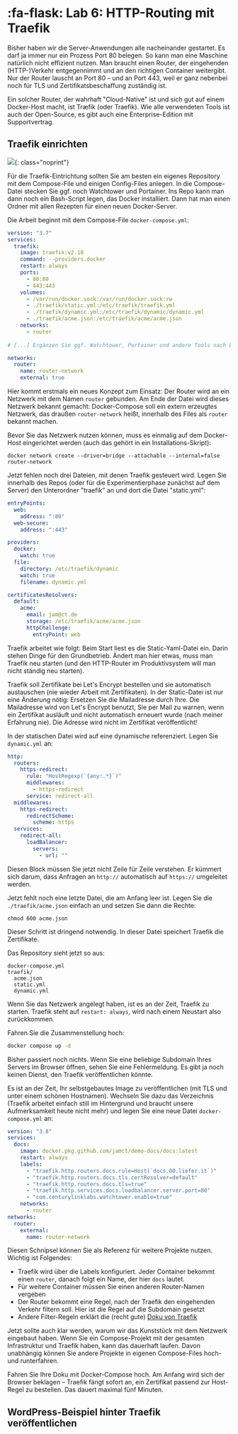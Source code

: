 # :fa-flask: Lab 6: HTTP-Routing mit Traefik

Bisher haben wir die Server-Anwendungen alle nacheinander gestartet. Es darf ja immer nur ein Prozess Port 80 belegen. So kann man eine Maschine natürlich nicht effizient nutzen. Man braucht einen Router, der eingehenden (HTTP-)Verkehr entgegennimmt und an den richtigen Container weitergibt. Nur der Router lauscht an Port 80 – und an Port 443, weil er ganz nebenbei noch für TLS und Zertifikatsbeschaffung zuständig ist.

Ein solcher Router, der wahrhaft "Cloud-Native" ist und sich gut auf einem Docker-Host macht, ist Træfik (oder Traefik). Wie alle verwendeten Tools ist auch der Open-Source, es gibt auch eine Enterprise-Edition mit Supportvertrag.

## Traefik einrichten

![ ](https://heise.cloudimg.io/width/900/q65.png-lossy-65.webp-lossy-65.foil1/_www-heise-de_/select/ct/2019/17/1565693316870479/contentimages/image-1564472350617001.jpg){: class="noprint"}

Für die Traefik-Eintrichtung sollten Sie am besten ein eigenes Repository mit dem Compose-File und einigen Config-Files anlegen. In die Compose-Datei stecken Sie ggf. noch Watchtower und Portainer. Ins Repo kann man dann noch ein Bash-Script legen, das Docker installiert. Dann hat man einen Ordner mit allen Rezepten für einen neuen Docker-Server.

Die Arbeit beginnt mit dem Compose-File `docker-compose.yml`:

```yaml
version: "3.7"
services:
  traefik:
    image: traefik:v2.10
    command: --providers.docker
    restart: always
    ports:
      - 80:80
      - 443:443
    volumes:
      - /var/run/docker.sock:/var/run/docker.sock:rw
      - ./traefik/static.yml:/etc/traefik/traefik.yml
      - ./traefik/dynamic.yml:/etc/traefik/dynamic/dynamic.yml
      - ./traefik/acme.json:/etc/traefik/acme/acme.json
    networks:
      - router
    
# [...] Ergänzen Sie ggf. Watchtower, Portainer und andere Tools nach Belieben...

networks:
  router:
    name: router-network
    external: true
```

Hier kommt erstmals ein neues Konzept zum Einsatz: Der Router wird an ein Netzwerk mit dem Namen `router` gebunden. Am Ende der Datei wird dieses Netzwerk bekannt gemacht: Docker-Compose soll ein extern erzeugtes Netzwerk, das draußen `router-network` heißt, innerhalb des Files als `router` bekannt machen.

Bevor Sie das Netzwerk nutzen können, muss es einmalig auf dem Docker-Host eingerichtet werden (auch das gehört in ein Installations-Skript):

```
docker network create --driver=bridge --attachable --internal=false router-network
```

Jetzt fehlen noch drei Dateien, mit denen Traefik gesteuert wird. Legen Sie innerhalb des Repos (oder für die Experimentierphase zunächst auf dem Server) den Unterordner "traefik" an und dort die Datei "static.yml":

```yaml
entryPoints:
  web:
    address: ":80"
  web-secure:
    address: ":443"

providers:
  docker:
    watch: true
  file:
    directory: /etc/traefik/dynamic
    watch: true
    filename: dynamic.yml

certificatesResolvers:
  default:
    acme:
      email: jam@ct.de
      storage: /etc/traefik/acme/acme.json
      httpChallenge:
        entryPoint: web
```

Traefik arbeitet wie folgt: Beim Start liest es die Static-Yaml-Datei ein. Darin stehen Dinge für den Grundbetrieb. Ändert man hier etwas, muss man Traefik neu starten (und den HTTP-Router im Produktivsystem will man nicht ständig neu starten).

Traefik soll Zertifikate bei Let's Encrypt bestellen und sie automatisch austauschen (nie wieder Arbeit mit Zertifikaten). In der Static-Datei ist nur eine Änderung nötig: Ersetzen Sie die Mailadresse durch Ihre. Die Mailadresse wird von Let's Encrypt benutzt, Sie per Mail zu warnen, wenn ein Zertifikat ausläuft und nicht automatisch erneuert wurde (nach meiner Erfahrung nie). Die Adresse wird nicht im Zertifikat veröffentlicht!

In der statischen Datei wird auf eine dynamische referenziert. Legen Sie `dynamic.yml` an:

```yml
http:
  routers:
    https-redirect:
      rule: "HostRegexp(`{any:.*}`)"
      middlewares:
        - https-redirect
      service: redirect-all
  middlewares:
    https-redirect:
      redirectScheme:
        scheme: https
  services:
    redirect-all:
      loadBalancer:
        servers:
          - url: ""
```

Diesen Block müssen Sie jetzt nicht Zeile für Zeile verstehen. Er kümmert sich darum, dass Anfragen an `http://` automatisch auf `https://` umgeleitet werden.

Jetzt fehlt noch eine letzte Datei, die am Anfang leer ist. Legen Sie die `./traefik/acme.json` einfach an und setzen Sie dann die Rechte:

```
chmod 600 acme.json
```

Dieser Schritt ist dringend notwendig. In dieser Datei speichert Traefik die Zertifikate.


Das Repository sieht jetzt so aus:

```
docker-compose.yml
traefik/
  acme.json
  static.yml
  dynamic.yml
```

Wenn Sie das Netzwerk angelegt haben, ist es an der Zeit, Traefik zu starten. Traefik steht auf `restart: always`, wird nach einem Neustart also zurückkommen.

Fahren Sie die Zusammenstellung hoch:

```bash
docker compose up -d
```

Bisher passiert noch nichts. Wenn Sie eine beliebige Subdomain Ihres Servers im Browser öffnen, sehen Sie eine Fehlermeldung. Es gibt ja noch keinen Dienst, den Traefik veröffentlichen könnte.

Es ist an der Zeit, Ihr selbstgebautes Image zu veröffentlichen (mit TLS und unter einem schönen Hostnamen). Wechseln Sie dazu das Verzeichnis (Traefik arbeitet einfach still im Hintergrund und braucht unsere Aufmerksamkeit heute nicht mehr) und legen Sie eine neue Datei `docker-compose.yml` an:

```yaml
version: "3.8"
services:
  docs:
    image: docker.pkg.github.com/jamct/demo-docs/docs:latest
    restart: always
    labels:
      - "traefik.http.routers.docs.rule=Host(`docs.00.liefer.it`)"
      - "traefik.http.routers.docs.tls.certResolver=default"
      - "traefik.http.routers.docs.tls=true"
      - "traefik.http.services.docs.loadbalancer.server.port=80"
      - "com.centurylinklabs.watchtower.enable=true"
    networks:
      - router
networks:
  router:
    external: 
      name: router-network
```

Diesen Schnipsel können Sie als Referenz für weitere Projekte nutzen. Wichtig ist Folgendes:

* Traefik wird über die Labels konfiguriert. Jeder Container bekommt einen `router`, danach folgt ein Name, der hier `docs` lautet.
* Für weitere Container müssen Sie einen anderen Router-Namen vergeben
* Der Router bekommt eine Regel, nach der Traefik den eingehenden Verkehr filtern soll. Hier ist die Regel auf die Subdomain gesetzt
* Andere Filter-Regeln erklärt die (recht gute) [Doku von Traefik](https://docs.traefik.io/routing/routers/) 

Jetzt sollte auch klar werden, warum wir das Kunststück mit dem Netzwerk eingebaut haben. Wenn Sie ein Compose-Projekt mit der gesamten Infrastruktur und Traefik haben, kann das dauerhaft laufen. Davon unabhängig können Sie andere Projekte in eigenen Compose-Files hoch- und runterfahren.

Fahren Sie Ihre Doku mit Docker-Compose hoch. Am Anfang wird sich der Browser beklagen – Traefik fängt sofort an, ein Zertifikat passend zur Host-Regel zu bestellen. Das dauert maximal fünf Minuten.

## WordPress-Beispiel hinter Traefik veröffentlichen

